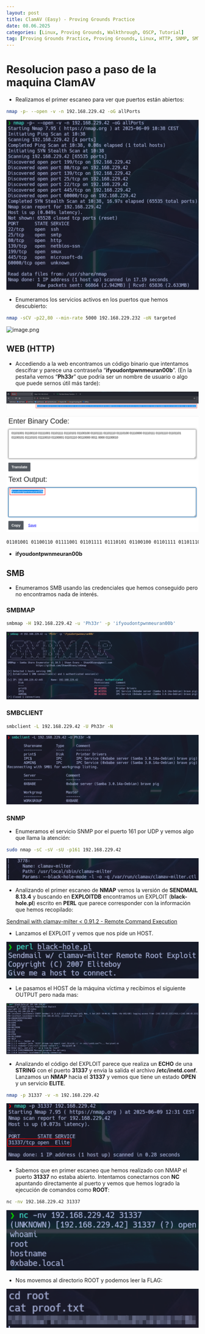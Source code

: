 ```yaml
---
layout: post
title: ClamAV (Easy) - Proving Grounds Practice
date: 08.06.2025
categories: [Linux, Proving Grounds, Walkthrough, OSCP, Tutorial]
tag: [Proving Grounds Practice, Proving Grounds, Linux, HTTP, SNMP, SMTP, ClamAV, PERL, black-hole.pl, Easy]
---
```


# Resolucion paso a paso de la maquina ClamAV     



- Realizamos el primer escaneo para ver que puertos están abiertos:

```bash
nmap -p- --open -v -n 192.168.229.42 -oG allPorts
```

![image.png](/assets/img/post-img/clamAV/image.png)   



- Enumeramos los servicios activos en los puertos que hemos descubierto:

```bash
nmap -sCV -p22,80 --min-rate 5000 192.168.229.232 -oN targeted
```

![image.png](/assets/img/post-img/clamAV/image%201.png)   



## WEB (HTTP)

- Accediendo a la web encontramos un código binario que intentamos descifrar y parece una contraseña  “**ifyoudontpwnmeuran00b**”. (En la pestaña vemos “**Ph33r**” que podría ser un nombre de usuario o algo que puede sernos útil más tarde): 


![image.png](/assets/img/post-img/clamAV/image%202.png) 


![image.png](/assets/img/post-img/clamAV/image%203.png) 



```bash
01101001 01100110 01111001 01101111 01110101 01100100 01101111 01101110 01110100 01110000 01110111 01101110 01101101 01100101 01110101 01110010 01100001 01101110 00110000 0011 0000 01100010 
```

- **ifyoudontpwnmeuran00b**  



## SMB

- Enumeramos SMB usando las credenciales que hemos conseguido pero no encontramos nada de interés.  



### SMBMAP

```bash
smbmap -H 192.168.229.42 -u 'Ph33r' -p 'ifyoudontpwnmeuran00b'
```

![image.png](/assets/img/post-img/clamAV/image%204.png)  



### SMBCLIENT

```bash
smbclient -L 192.168.229.42 -U Ph33r -N
```

![image.png](/assets/img/post-img/clamAV/image%205.png)  



### SNMP

- Enumeramos el servicio SNMP por el puerto 161 por UDP y vemos algo que llama la atención:

```bash
sudo nmap -sC -sV -sU -p161 192.168.229.42
```

![image.png](/assets/img/post-img/clamAV/image%206.png)  



- Analizando el primer escaneo de **NMAP** vemos la versión de **SENDMAIL 8.13.4** y buscando en **EXPLOITDB** encontramos un EXPLOIT (**black-hole.pl**) escrito en **PERL** que parece corresponder con la información que hemos recopilado:

[Sendmail with clamav-milter < 0.91.2 - Remote Command Execution](https://www.exploit-db.com/exploits/4761)  



- Lanzamos el EXPLOIT y vemos que nos pide un HOST.

![image.png](/assets/img/post-img/clamAV/image%207.png)  



- Le pasamos el HOST de la máquina víctima y recibimos el siguiente OUTPUT pero nada mas:

![image.png](/assets/img/post-img/clamAV/image%208.png)  



- Analizando el código del EXPLOIT parece que realiza un **ECHO** de una **STRING** con el puerto **31337** y envia la salida el archivo **/etc/inetd.conf**. Lanzamos un **NMAP** hacia el **31337** y vemos que tiene un estado **OPEN** y un servicio **ELITE**.

```bash
nmap -p 31337 -v -n 192.168.229.42
```

![image.png](/assets/img/post-img/clamAV/image%209.png)  



- Sabemos que en primer escaneo que hemos realizado con NMAP el puerto **31337** no estaba abierto. Intentamos conectarnos con **NC** apuntando directamente al puerto y vemos que hemos logrado la ejecución de comandos como **ROOT**:

```bash
nc -nv 192.168.229.42 31337
```

![image.png](/assets/img/post-img/clamAV/image%2010.png)  



- Nos movemos al directorio ROOT y podemos leer la FLAG:

![image.png](/assets/img/post-img/clamAV/image%2011.png)